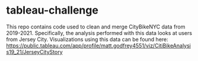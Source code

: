 # tableau-challenge
This repo contains code used to clean and merge CityBikeNYC data from 2019-2021. Specifically, the analysis performed with this data looks at users from Jersey City. Visualizations using this data can be found here: https://public.tableau.com/app/profile/matt.godfrey4551/viz/CitiBikeAnalysis19_21/JerseyCityStory
